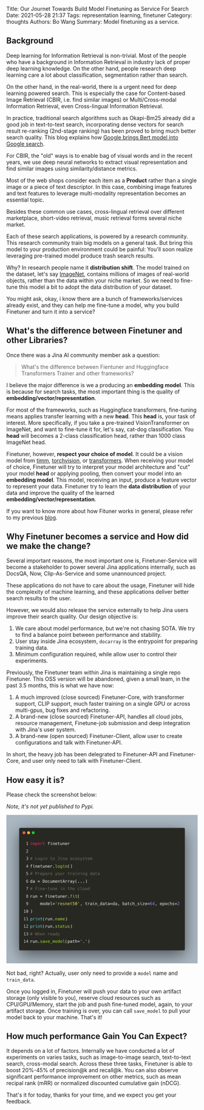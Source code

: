 Title: Our Journet Towards Build Model Finetuning as Service For Search
Date: 2021-05-28 21:37
Tags: representation learning, finetuner
Category: thoughts
Authors: Bo Wang
Summary: Model finetuning as a service.

## Background

Deep learning for Information Retrieval is non-trivial.
Most of the people who have a background in Information Retrieval in industry lack of proper deep learning knowledge.
On the other hand, people research deep learning care a lot about classification, segmentation rather than search.

On the other hand, in the real-world,
there is a urgent need for deep learning powered search.
This is especially the case for Content-based Image Retrieval (CBIR, i.e. find similar images)
or Multi/Cross-modal Information Retrieval, even Cross-lingual Information Retrieval.

In practice, traditional search algorithms such as Okapi-Bm25 already did a good job in text-to-text search,
incorporating dense vectors for search result re-ranking (2nd-stage ranking) has been proved to bring much better search quality.
This blog explains how [Google brings Bert model into Google search](https://blog.google/products/search/search-language-understanding-bert/).

For CBIR, the "old" ways is to enable bag of visual words and in the recent years,
we use deep neural networks to extract visual representation and find similar images using similarity/distance metrics.

Most of the web shops consider each item as a **Product** rather than a single image or a piece of text descriptor.
In this case, combining image features and text features to leverage multi-modality representation becomes an essential topic.

Besides these common use cases, cross-lingual retrieval over different marketplace,
short-video retrieval, music retrieval forms several niche market.

Each of these search applications, is powered by a research community.
This research community train big models on a general task.
But bring this model to your production environment could be painful:
You'll soon realize leveraging pre-trained model produce trash search results.

Why? In research people name it **distribution shift**.
The model trained on the dataset, let's say [ImageNet](https://www.image-net.org/),
contains millions of images of real-world objects,
rather than the data within your niche market.
So we need to fine-tune this model a bit to adopt the data distribution of your dataset.

You might ask,
okay, i know there are a bunch of frameworks/services already exist, and they can help me fine-tune a model,
why you build Finetuner and turn it into a service?

## What's the difference between Finetuner and other Libraries?

Once there was a Jina AI community member ask a question:

> What's the difference between Fientuner and Huggingface Transformers Trainer and other frameworks?

I believe the major difference is we a producing an **embedding model**.
This is because for search tasks,
the most important thing is the quality of **embedding/vector/representation**.

For most of the frameworks, such as Huggingface transformers,
fine-tuning means applies transfer learning with a new **head**.
This **head** is, your task of interest.
More specifically, if you take a pre-trained VisionTransformer on ImageNet,
and want to fine-tune it for, let's say, cat-dog classification.
You **head** will becomes a 2-class classification head, rather than 1000 class ImageNet head.

Finetuner, however, **respect your choice of model**.
It could be a vision model from [timm](https://github.com/rwightman/pytorch-image-models),
[torchvision](https://github.com/pytorch/vision), or [transformers](https://github.com/huggingface/transformers).
When receiving your model of choice, Finetuner will try to interpret your model architecture and "cut" your model **head**
or applying pooling,
then convert your model into an **embedding model**.
This model, receiving an input, produce a feature vector to represent your data.
Finetuner try to learn the **data distribution** of your data and improve the quality of the learned **embedding/vector/representation**.

If you want to know more about how Fituner works in general,
please refer to my previous [blog](metric-vs-ssl.md).

## Why Finetuner becomes a service and How did we make the change?

Several important reasons,
the most important one is,
Finetuner-Service will become a stakeholder to power several Jina applications internally,
such as DocsQA, Now, Clip-As-Service and some unannounced project.

These applications do not have to care about the usage,
Finetuner will hide the complexity of machine learning,
and these applications deliver better search results to the user.

However, we would also release the service externally to help Jina users improve their search quality.
Our design objective is:

1. We care about model performance, but we're not chasing SOTA. We try to find a balance point between performance and stability.
2. User stay inside Jina ecosystem, `docarray` is the entrypoint for preparing training data.
3. Minimum configuration required, while allow user to control their experiments.

Previously, the Finetuner team within Jina is maintaining a single repo Finetuner.
This OSS version will be abandoned,
given a small team, in the past 3.5 months, this is what we have now:

1. A much improved (close sourced) Finetuner-Core, with transformer support, CLIP support, much faster training on a single GPU or across multi-gpus, bug fixes and refactoring.
2. A brand-new (close sourced) Finetuner-API, handles all cloud jobs, resource management, Finetune-job submission and deep integration with Jina's user system.
3. A brand-new (open sourced) Finetuner-Client, allow user to create configurations and talk with Finetuner-API.

In short, the heavy job has been delegrated to Finetuner-API and Finetuner-Core,
and user only need to talk with Finetuner-Client.

## How easy it is?

Please check the screenshot below:

*Note, it's not yet published to Pypi.*

![client](images/finetuner.png)

Not bad, right?
Actually, user only need to provide a `model` name and `train_data`.

Once you logged in,
Finetuner will push your data to your own artifact storage (only visible to you),
reserve cloud resources such as CPU/GPU/Memory, start the job and push fine-tuned model, again,
to your artifact storage.
Once training is over, you can call `save_model` to pull your model back to your machine.
That's it!

## How much performance Gain You Can Expect?

It depends on a lot of factors.
Internally we have conducted a lot of experiments on varies tasks,
such as image-to-image search, text-to-text search, cross-modal search.
Across these three tasks, Finetuner is able to boost 20%-45% of precision@k and recall@k.
You can also observe significant performance improvement on other metrics,
such as mean recipal rank (mRR) or normalized discounted cumulative gain (nDCG).

That's it for today, thanks for your time, and we expect you get your feedback.

















